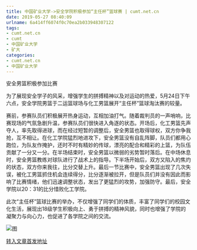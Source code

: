 ```yaml
---
title: 中国矿业大学->安全学院积极参加“主任杯”篮球赛 | cumt.net.cn
date: 2019-05-27 08:40:09
urlname: 6a414ff6074f0c70ea2b033948307122
tags: 
- cumt.net.cn
- cumt
- 中国矿业大学
- 矿大
categories:
- cumt.net.cn
- 中国矿业大学
---
```



安全男篮积极参加比赛

为了展现安全学子的风采，增强学生的拼搏精神以及对运动的热爱，5月24日下午六点，安全学院男篮于二运篮球场与化工男篮展开“主任杯”篮球淘汰赛的较量。

赛前，参赛队员们积极展开热身运动，互相加油打气。随着裁判员的一声哨响，比赛现场的气氛急剧升温，参赛队员们很快进入角逐的状态。开场后，化工男篮先声夺人，率先取得进球，而在经过短暂的调整后，安全男篮也取得球权，双方你争我抢，互不相让。在化工学院猛烈地进攻下，安全男篮没有自乱阵脚，队员们都用心跑位，为队友作掩护，还时不时有精妙的传球，漂亮的配合和精彩的上篮，为队伍贡献了一分又一分。在半场结束时，安全男篮以微弱的劣势暂时落后。在中场休息时，安全男篮教练对球队进行了战术上的指导。下半场开始后，双方又陷入的焦灼的状态，双方你来我往，比分交替上升。最后一节比赛中，安全男篮出现了几次失误，被化工男篮抓住机会连续得分，比分逐渐被拉开，但是队员们并没有因此而影响了比赛情绪，他们迅速调整状态，发出了更猛烈的攻势，加强防守。最后，安全学院以20：31的比分惜败化工学院。

此次“主任杯”篮球比赛的举办，不仅增强了同学们的体质，丰富了同学们的校园文化生活，展现出18级学生积极向上、勇于拼搏的精神风貌，同时也增强了学院的凝聚力与向心力，也促进了各学院之间的交流。



![图](http://xwzx.cumt.edu.cn/_upload/article/images/10/47/440818f94f3fa2e4a9b2a1cabf27/7acd224d-2e04-4513-aaf1-abfe395c25e2.jpg)

[转入文章首发地址](http://xwzx.cumt.edu.cn/0a/05/c523a526853/page.htm)